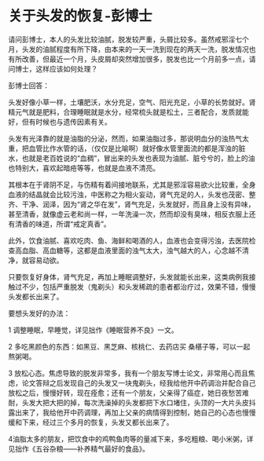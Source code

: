 # 关于头发的恢复-彭博士

请问彭博士，本人的头发比较油腻，脱发较严重，头屑比较多。虽然戒邪淫七个月，头发的油腻程度有所下降，由本来的一天一洗到现在的两天一洗，脱发情况也有所改善，但最近一个月，头皮屑却突然增加很多，脱发也比一个月前多一点，请问博士，这样应该如何处理？

彭博士回答：

头发好像小草一样，土壤肥沃，水分充足，空气、阳光充足，小草的长势就好。肾精元气就是肥料，合理睡眠就是水分，经常梳头就是松土，三者配合，发质就能好，但有时候也与遗传因素有关。

头发有光泽靠的就是油脂的分泌，然而，如果油脂过多，那说明血分的浊热气太重，把血管比作水管的话，（仅仅是比喻啊）就好像水管里面流的都是浑浊的脏水，也就是老百姓说的“血稠”，冒出来的头发也表现为油腻、脏兮兮的，脸上的油也特别大，喜欢起暗疮等等，也就是血液不清亮。

其根本在于肾阴不足，与伤精有着间接地联系，尤其是邪淫容易欲火比较重，全身血液的结晶就会比较污浊，中医称之为相火妄动，肾气充足的人，头发也茂密、整齐、干净、润泽，因为“肾之华在发”，肾气充足，头发就好，而且身上没有异味，甚至清香，就像虚云老和尚一样，一年洗澡一次，然而却没有臭味，相反衣服上还有清香的味道，所谓“戒定真香”。

此外，饮食油腻、喜欢吃肉、鱼、海鲜和喝酒的人，血液也会变得污浊，去医院检查高血脂、高血糖等，这都是血液里面的浊气太大，浊气越大的人，心念越不清净，就容易动欲。

只要恢复好身体，肾气充足，再加上睡眠调整好，头发就能长出来，这类病例我接触过不少，包括严重脱发（鬼剃头）和头发稀疏的患者都治疗过，效果不错，慢慢头发都长出来了。

要想头发好的办法：

1 调整睡眠，早睡觉，详见拙作《睡眠营养不良》一文。

2 多吃黑颜色的东西：如黑豆、黑芝麻、核桃仁、去药店买 桑椹子等，可以一起熬粥喝。

3 放松心态。焦虑导致的脱发非常多，我有一个朋友写博士论文，非常用心而且焦虑，论文答辩之后发现自己的头发又一块鬼剃头，经我给他开中药调治并配合自己放松之后，慢慢好转，现在痊愈；还有一个朋友，父亲得了癌症，她日夜愁苦难耐，头发大把大把的掉，每次洗澡掉的头发都把下水口堵住，头顶的一大片头皮抖露出来了，我给他开中药调理，再加上父亲的病情得到控制，她自己的心态也慢慢缓和下来，经过三个多月的恢复，头发又都长出来了。

4油脂太多的朋友，把饮食中的鸡鸭鱼肉等的量减下来，多吃粗粮、喝小米粥，详见拙作《五谷杂粮——补养精气最好的食品》。
